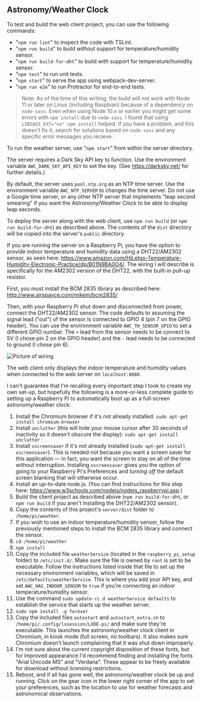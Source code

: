 ## Astronomy/Weather Clock

To test and build the web client project, you can use the following commands:
   - "`npm run lint`" to inspect the code with TSLint.
   - "`npm run build`" to build _without_ support for temperature/humidity sensor.
   - "`npm run build-for-dht`" to build _with_ support for temperature/humidity sensor.
   - "`npm test`" to run unit tests.
   - "`npm start`" to serve the app using webpack-dev-server.
   - "`npm run e2e`" to run Protractor for end-to-end tests.

> Note: As of the time of this writing, the build will not work with Node 11 or later on Linux (including Raspbian)
because of a dependency on `node-sass`. Even when using Node 10.x or earlier you might get some errors with `npm install`
due to `node-sass`. I found that using `LIBSASS_EXT="no" npm install` helped. If you have a problem, and this doesn't
fix it, search for solutions based on `node-sass` and any specific error messages you recieve.


To run the weather server, use "`npm start`" from within the server directory.

The server requires a Dark Sky API key to function. Use the environment variable `AWC_DARK_SKY_API_KEY`
to set the key. (See https://darksky.net/ for further details.)

By default, the server uses `pool.ntp.org` as an NTP time server. Use the environment variable `AWC_NTP_SERVER`
to changes the time server. Do not use a Google time server, or any other NTP server that implements "leap second
smearing" if you want the Astronomy/Weather Clock to be able to display leap seconds.

To deploy the server along with the web client, use `npm run build` (or `npm run build-for-dht`) as described above. The
contents of the `dist` directory will be copied into the server's `public` directory.

If you are running the server on a Raspberry Pi, you have the option to provide indoor temperature and
humidity data using a DHT22/AM2302 sensor, as seen here: https://www.amazon.com/HiLetgo-Temperature-Humidity-Electronic-Practice/dp/B01N9BA0O4/.
The wiring I will describe is specifically for the AM2302 version of the DHT22, with the built-in pull-up
resistor.

First, you must install the BCM 2835 library as described here: http://www.airspayce.com/mikem/bcm2835/

Then, with your Raspberry Pi shut down and disconnected from power, connect the DHT22/AM2302 sensor.
The code defaults to assuming the signal lead ("out") of the sensor is connected to GPIO 4 (pin 7 on the GPIO
header). You can use the environment variable `AWC_TH_SENSOR_GPIO` to set a different GPIO number.
The `+` lead from the sensor needs to be connect to 5V (I chose pin 2 on the GPIO header) and
the `-` lead needs to be connected to ground (I chose pin 6).

![Picture of wiring](https://shetline.com/misc/rpi-dht22-wiring.jpg)

The web client only displays the indoor temperature and humidity values when connected to the
web server on `localhost:8080`.

I can't guarantee that I'm recalling every important step I took to create my own set-up, but
hopefully the following is a more-or-less complete guide to setting up a Raspberry Pi to
automatically boot up as a full-screen astronomy/weather clock:

1. Install the Chromium browser if it's not already installed:
`sudo apt-get install chromium-browser`
1. Install `unclutter` (this will hide your mouse cursor after 30 seconds of inactivity so it doesn't
obscure the display): `sudo apt-get install unclutter`
1. Install `xscreensaver` if it's not already installed (`sudo apt-get install xscreensaver`). This is needed not because you want a
screen saver for this application &mdash; in fact, you want the screen to stay on all of the time without interruption. Installing
`xscreensaver` gives you the option of going to your Raspberry Pi's Preferences and *turning off* the default screen blanking that will
otherwise occur.
1. Install an up-to-date node.js. (You can find instructions for this step here: https://www.w3schools.com/nodejs/nodejs_raspberrypi.asp.)
1. Build the client project as described above (`npm run build-for-dht`, or `npm run build` if you aren't installing the DHT22/AM2302 sensor).
1. Copy the contents of this project's `server/dist` folder to `/home/pi/weather`.
1. If you wish to use an indoor temperature/humidity sensor, follow the previously mentioned
steps to install the BCM 2835 library and connect the sensor.
1. `cd /home/pi/weather`
1. `npm install`
1. Copy the included file `weatherService` (located in the `raspberry_pi_setup` folder) to `/etc/init.d/`. Make sure the file is owned by
`root` is set to be executable. Follow the instructions listed inside that file to set up the necessary environment variables, which will
be saved in `/etc/defaults/weatherService`. This is where you add your API key, and set `AWC_HAS_INDOOR_SENSOR` to `true` if you're
connecting an indoor temperature/humidity sensor.
1. Use the command `sudo update-rc.d weatherService defaults` to establish the service that
starts up the weather server.
1. `sudo npm install -g forever`
1. Copy the included files `autostart` and `autostart_extra.sh` to
`/home/pi/.config/lxsession/LXDE-pi/` and make sure they're executable. This launches the
 astronomy/weather clock client in Chromium, in kiosk mode (full screen, no toolbars). It also
 makes sure Chromium doesn't launch complaining that it was shut down improperly.
1. I'm not sure about the current copyright disposition of these fonts, but for improved
appearance I'd recommend finding and installing the fonts "Arial Unicode MS" and "Verdana".
These appear to be freely available for download without licensing restrictions.
1. Reboot, and if all has gone well, the astronomy/weather clock be up and running. Click on the gear icon in the lower right corner of
the app to set your preferences, such as the location to use for weather forecasts and astronomical observations.
